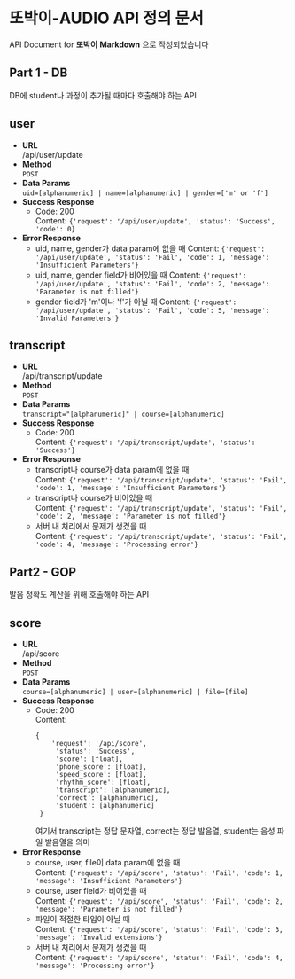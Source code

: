 # 또박이-AUDIO API 정의 문서

API Document for **또박이**
**Markdown** 으로 작성되었습니다   


## Part 1 - DB

DB에 student나 과정이 추가될 때마다 호출해야 하는 API

**user**   
---

* **URL**   
    /api/user/update
* **Method**   
    `POST`
* **Data Params**   
    `uid=[alphanumeric] | name=[alphanumeric] | gender=['m' or 'f']` 
* **Success Response**   
    * Code: 200   
      Content: `{'request': '/api/user/update', 'status': 'Success', 'code': 0}`
* **Error Response**   
    * uid, name, gender가 data param에 없을 때
      Content: `{'request': '/api/user/update', 'status': 'Fail', 'code': 1, 'message': 'Insufficient Parameters'}`
    * uid, name, gender field가 비어있을 때
      Content: `{'request': '/api/user/update', 'status': 'Fail', 'code': 2, 'message': 'Parameter is not filled'}`
    * gender field가 'm'이나 'f'가 아닐 때
      Content: `{'request': '/api/user/update', 'status': 'Fail', 'code': 5, 'message': 'Invalid Parameters'}`

**transcript**   
---

* **URL**   
    /api/transcript/update
* **Method**   
    `POST`
* **Data Params**   
    `transcript="[alphanumeric]" | course=[alphanumeric]`
* **Success Response**   
    * Code: 200   
      Content: `{'request': '/api/transcript/update', 'status': 'Success'}`
* **Error Response**   
    * transcript나 course가 data param에 없을 때   
      Content: `{'request': '/api/transcript/update', 'status': 'Fail', 'code': 1, 'message': 'Insufficient Parameters'}`
    * transcript나 course가 비어있을 때   
      Content: `{'request': '/api/transcript/update', 'status': 'Fail', 'code': 2, 'message': 'Parameter is not filled'}`
    * 서버 내 처리에서 문제가 생겼을 때   
      Content: `{'request': '/api/transcript/update', 'status': 'Fail', 'code': 4, 'message': 'Processing error'}`

## Part2 - GOP

발음 정확도 계산을 위해 호출해야 하는 API

**score**   
---

* **URL**   
    /api/score
* **Method**   
    `POST`
* **Data Params**   
    `course=[alphanumeric] | user=[alphanumeric] | file=[file]` 
* **Success Response**   
    * Code: 200   
      Content: 
      ```
      {
          'request': '/api/score', 
           'status': 'Success', 
           'score': [float], 
           'phone_score': [float], 
           'speed_score': [float], 
           'rhythm_score': [float], 
           'transcript': [alphanumeric], 
           'correct': [alphanumeric], 
           'student': [alphanumeric]
       }
      ```   
       여기서 transcript는 정답 문자열, correct는 정답 발음열, student는 음성 파일 발음열을 의미   
* **Error Response**   
    * course, user, file이 data param에 없을 때   
      Content: `{'request': '/api/score', 'status': 'Fail', 'code': 1, 'message': 'Insufficient Parameters'}`
    * course, user field가 비어있을 때   
      Content: `{'request': '/api/score', 'status': 'Fail', 'code': 2, 'message': 'Parameter is not filled'}`
    * 파일이 적절한 타입이 아닐 때   
      Content: `{'request': '/api/score', 'status': 'Fail', 'code': 3, 'message': 'Invalid extensions'}`
    * 서버 내 처리에서 문제가 생겼을 때   
      Content: `{'request': '/api/score', 'status': 'Fail', 'code': 4, 'message': 'Processing error'}`